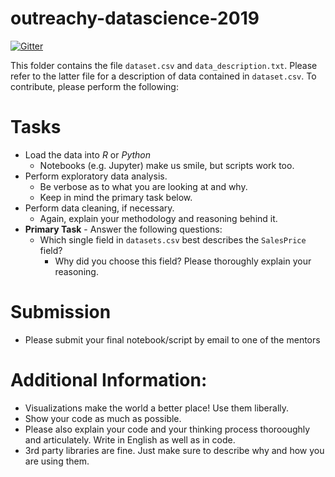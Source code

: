 # outreachy-datascience-2019

[![Gitter](https://badges.gitter.im/mozilla-datascience-outreach/community.svg)](https://gitter.im/mozilla-datascience-outreach/community?utm_source=badge&utm_medium=badge&utm_campaign=pr-badge)

This folder contains the file `dataset.csv` and `data_description.txt`. Please refer to the latter file for a description of data contained in `dataset.csv`. To contribute, please perform the following:

# Tasks
* Load the data into _R_ or _Python_
  - Notebooks (e.g. Jupyter)  make us smile, but scripts work too.
* Perform exploratory data analysis.
  - Be verbose as to what you are looking at and why.
  - Keep in mind the primary task below.
* Perform data cleaning, if necessary.
  - Again, explain your methodology and  reasoning behind it.
* **Primary Task** - Answer the following questions:  
   - Which single field in `datasets.csv` best describes the `SalesPrice` field?
     - Why did you choose this field? Please thoroughly explain your reasoning. 	

# Submission
* Please submit your final notebook/script by email to one of the mentors 

# Additional Information:
* Visualizations make the world a better place! Use them liberally. 
* Show your code as much as possible.
* Please also explain your code and your thinking process thorooughly and articulately.  Write in English as well as in code.
* 3rd party libraries are fine. Just make sure to describe why and how you are using them. 

